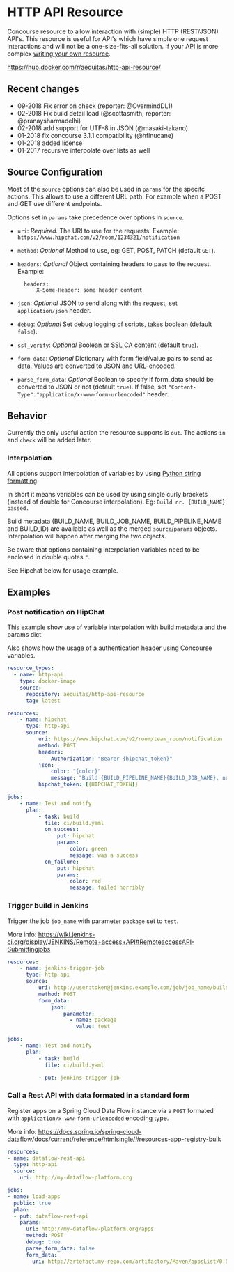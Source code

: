 # HTTP API Resource

Concourse resource to allow interaction with (simple) HTTP (REST/JSON) API's. This resource is useful for API's which have simple one request interactions and will not be a one-size-fits-all solution. If your API is more complex [writing your own resource](http://concourse.ci/implementing-resources.html).

https://hub.docker.com/r/aequitas/http-api-resource/

## Recent changes

- 09-2018 Fix error on check (reporter: @OvermindDL1)
- 02-2018 Fix build detail load (@scottasmith, reporter: @pranaysharmadelhi)
- 02-2018 add support for UTF-8 in JSON (@masaki-takano)
- 01-2018 fix concourse 3.1.1 compatibility (@hfinucane)
- 01-2018 added license
- 01-2017 recursive interpolate over lists as well

## Source Configuration

Most of the `source` options can also be used in `params` for the specifc actions. This allows to use a different URL path. For example when a POST and GET use different endpoints.

Options set in `params` take precedence over options in `source`.

* `uri`: *Required.* The URI to use for the requests.
    Example: `https://www.hipchat.com/v2/room/1234321/notification`

* `method`: *Optional* Method to use, eg: GET, POST, PATCH (default `GET`).

* `headers`: *Optional* Object containing headers to pass to the request.
    Example:

        headers:
            X-Some-Header: some header content

* `json`: *Optional* JSON to send along with the request, set `application/json` header.

* `debug`: *Optional* Set debug logging of scripts, takes boolean (default `false`).

* `ssl_verify`: *Optional* Boolean or SSL CA content (default `true`).

* `form_data`: *Optional* Dictionary with form field/value pairs to send as data. Values are converted to JSON and URL-encoded.

* `parse_form_data`: *Optional* Boolean to specify if form_data should be converted to JSON or not (default `true`). If false, set `"Content-Type":"application/x-www-form-urlencoded"` header.

## Behavior

Currently the only useful action the resource supports is `out`. The actions `in` and `check` will be added later.

### Interpolation

All options support interpolation of variables by using [Python string formatting](https://docs.python.org/3.5/library/stdtypes.html#str.format).

In short it means variables can be used by using single curly brackets (instead of double for Concourse interpolation). Eg: `Build nr. {BUILD_NAME} passed.`

Build metadata (BUILD_NAME, BUILD_JOB_NAME, BUILD_PIPELINE_NAME and BUILD_ID) are available as well as the merged `source`/`params` objects. Interpolation will happen after merging the two objects.

Be aware that options containing interpolation variables need to be enclosed in double quotes `"`.

See Hipchat below for usage example.

## Examples

### Post notification on HipChat

This example show use of variable interpolation with build metadata and the params dict.

Also shows how the usage of a authentication header using Concourse variables.


```yaml
resource_types:
  - name: http-api
    type: docker-image
    source:
      repository: aequitas/http-api-resource
      tag: latest

resources:
    - name: hipchat
      type: http-api
      source:
          uri: https://www.hipchat.com/v2/room/team_room/notification
          method: POST
          headers:
              Authorization: "Bearer {hipchat_token}"
          json:
              color: "{color}"
              message: "Build {BUILD_PIPELINE_NAME}{BUILD_JOB_NAME}, nr: {BUILD_NAME} {message}!"
          hipchat_token: {{HIPCHAT_TOKEN}}

jobs:
    - name: Test and notify
      plan:
          - task: build
            file: ci/build.yaml
            on_success:
                put: hipchat
                params:
                    color: green
                    message: was a success
            on_failure:
                put: hipchat
                params:
                    color: red
                    message: failed horribly

```

### Trigger build in Jenkins

Trigger the job `job_name` with parameter `package` set to `test`.

More info: https://wiki.jenkins-ci.org/display/JENKINS/Remote+access+API#RemoteaccessAPI-Submittingjobs

```yaml
resources:
    - name: jenkins-trigger-job
      type: http-api
      source:
          uri: http://user:token@jenkins.example.com/job/job_name/build
          method: POST
          form_data:
              json:
                  parameter:
                    - name: package
                      value: test

jobs:
    - name: Test and notify
      plan:
          - task: build
            file: ci/build.yaml

          - put: jenkins-trigger-job

```


### Call a Rest API with data formated in a standard form

Register apps on a Spring Cloud Data Flow instance via a `POST` formated with `application/x-www-form-urlencoded` encoding type.

More info: https://docs.spring.io/spring-cloud-dataflow/docs/current/reference/htmlsingle/#resources-app-registry-bulk

```yaml
resources:
- name: dataflow-rest-api
  type: http-api
  source:
    uri: http://my-dataflow-platform.org

jobs:
- name: load-apps
  public: true
  plan:
  - put: dataflow-rest-api
    params:
      uri: http://my-dataflow-platform.org/apps
      method: POST
      debug: true
      parse_form_data: false
      form_data:
        uri: http://artefact.my-repo.com/artifactory/Maven/appsList/0.0.1/appsList-0.0.1.properties
```
